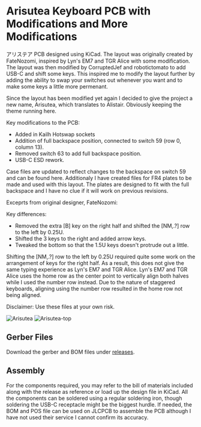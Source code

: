 # Arisutea Keyboard PCB with Modifications and More Modifications
アリステア PCB designed using KiCad. The layout was originally created by FateNozomi, inspired by Lyn's EM7 and TGR Alice with some modification. The layout was then modified by CorruptedJef and robotictomato to add USB-C and shift some keys. This inspired me to modify the layout further by adding the ability to swap your switches out whenever you want and to make some keys a little more permenant. 

Since the layout has been modified yet again I decided to give the project a new name, Arisutea, which translates to Alistair. Obviously keeping the theme running here. 

Key modifications to the PCB:
- Added in Kailh Hotswap sockets
- Addition of full backspace position, connected to switch 59 (row 0, column 13).
- Removed switch 63 to add full backspace position.
- USB-C ESD rework.

Case files are updated to reflect changes to the backspace on switch 59 and can be found here.  Additionaly I have created files for FR4 plates to be made and used with this layout. The plates are designed to fit with the full backspace and I have no clue if it will work on previous revisions. 

Exceprts from original designer, FateNozomi:

Key differences:
- Removed the extra [B] key on the right half and shifted the [NM,.?] row to the left by 0.25U.
- Shifted the 3 keys to the right and added arrow keys.
- Tweaked the bottom so that the 1.5U keys doesn't protrude out a little.

Shifting the [NM,.?] row to the left by 0.25U required quite some work on the arrangement of keys for the right half.
As a result, this does not give the same typing experience as Lyn's EM7 and TGR Alice.
Lyn's EM7 and TGR Alice uses the home row as the center point to vertically align both halves while I used the number row instead.
Due to the nature of staggered keyboards, aligning using the number row resulted in the home row not being aligned.

Disclaimer: Use these files at your own risk.

![Arisutea](https://i.imgur.com/wNgjvPi.png)
![Arisutea-top](https://i.imgur.com/qM8Vc2F.png)

## Gerber Files
Download the gerber and BOM files under [releases](https://github.com/mattyams/arisutea-pcb/releases).

## Assembly
For the components required, you may refer to the bill of materials included along with the release as reference or load up the design file in KiCad.
All the components can be soldered using a regular soldering iron, though soldering the USB-C receptacle might be the biggest hurdle. If needed, the BOM and POS file can be used on JLCPCB to assemble the PCB although I have not used their service I cannot confirm its accuracy. 
